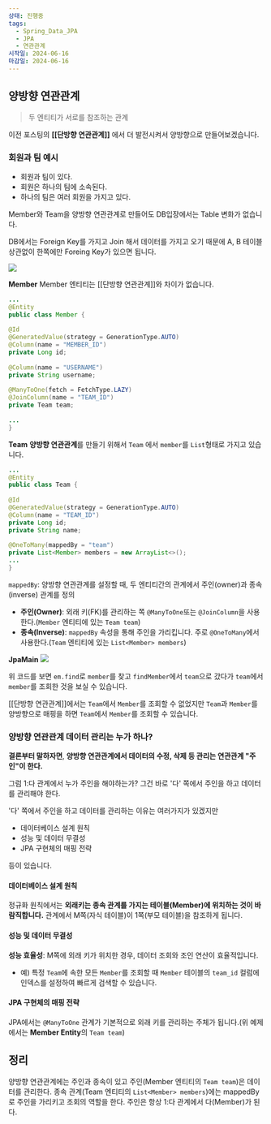 ```yaml
---
상태: 진행중
tags:
  - Spring_Data_JPA
  - JPA
  - 연관관계
시작일: 2024-06-16
마감일: 2024-06-16
---
```

## 양방향 연관관계
>두 엔티티가 서로를 참조하는 관계

이전 포스팅의 **[[단방향 연관관계]]** 에서 더 발전시켜서 양방향으로 만들어보겠습니다.

### 회원과 팀 예시
- 회원과 팀이 있다.
- 회원은 하나의 팀에 소속된다.
- 하나의 팀은 여러 회원을 가지고 있다.

Member와 Team을 양방향 연관관계로 만들어도 DB입장에서는 Table 변화가 없습니다.

DB에서는 Foreign Key를 가지고 Join 해서 데이터를 가지고 오기 때문에 A, B 테이블 상관없이 한쪽에만 Foreing Key가 있으면 됩니다.

![](https://i.imgur.com/qwdmh5Z.png)


**Member**
Member 엔티티는 [[단방향 연관관계]]와 차이가 없습니다.
```java
...
@Entity  
public class Member {  
  
@Id  
@GeneratedValue(strategy = GenerationType.AUTO)  
@Column(name = "MEMBER_ID")  
private Long id;  
  
@Column(name = "USERNAME")  
private String username;  
  
@ManyToOne(fetch = FetchType.LAZY)  
@JoinColumn(name = "TEAM_ID")  
private Team team;  
  
...
}
```

**Team**
**양방향 연관관계**를 만들기 위해서 `Team` 에서 `member`를 `List`형태로 가지고 있습니다.
```java
...  
@Entity  
public class Team {  
  
@Id  
@GeneratedValue(strategy = GenerationType.AUTO)  
@Column(name = "TEAM_ID")  
private Long id;  
private String name;  
  
@OneToMany(mappedBy = "team")
private List<Member> members = new ArrayList<>();  
...
}
```

`mappedBy`: 양방향 연관관계를 설정할 때, 두 엔티티간의 관계에서 주인(owner)과 종속(inverse) 관계를 정의

- **주인(Owner)**: 외래 키(FK)를 관리하는 쪽 `@ManyToOne`또는 `@JoinColumn`을 사용한다.(`Member` 엔티티에 있는 `Team team`)
- **종속(Inverse)**: `mappedBy` 속성을 통해 주인을 가리킵니다. 주로 `@OneToMany`에서 사용한다.(`Team` 엔티티에 있는 `List<Member> members`)

**JpaMain**
![](https://i.imgur.com/WY9uJBR.png)

위 코드를 보면 `em.find`로 `member`를 찾고 `findMember`에서 `team`으로 갔다가 `team`에서 `member`를 조회한 것을 보실 수 있습니다.

[[단방향 연관관계]]에서는 `Team`에서 `Member`를 조회할 수 없었지만 `Team`과 `Member`를 양방향으로 매핑을 하면 `Team`에서 `Member`를 조회할 수 있습니다.
### 양방향 연관관계 데이터 관리는 누가 하나?
**결론부터 말하자면**, **양방향 연관관계에서 데이터의 수정, 삭제 등 관리는 연관관계 "주인"이 한다.**

그럼 1:다 관계에서 누가 주인을 해야하는가?
그건 바로 '다' 쪽에서 주인을 하고 데이터를 관리해야 한다.

'다' 쪽에서 주인을 하고 데이터를 관리하는 이유는 여러가지가 있겠지만
- 데이터베이스 설계 원칙
- 성능 및 데이터 무결성
- JPA 구현체의 매핑 전략

등이 있습니다.

#### 데이터베이스 설계 원칙
정규화 원칙에서는 **외래키는 종속 관계를 가지는 테이블(Member)에 위치하는 것이 바람직합니다.** 관계에서 M쪽(자식 테이블)이 1쪽(부모 테이블)을 참조하게 됩니다.

#### 성능 및 데이터 무결성
**성능 효율성**: M쪽에 외래 키가 위치한 경우, 데이터 조회와 조인 연산이 효율적입니다.
- 예) 특정 `Team`에 속한 모든 `Member`를 조회할 때 `Member` 테이블의 `team_id` 컬럼에 인덱스를 설정하여 빠르게 검색할 수 있습니다.

#### JPA 구현체의 매핑 전략
JPA에서는 `@ManyToOne` 관계가 기본적으로 외래 키를 관리하는 주체가 됩니다.(위 예제에서는 **Member Entity**의 `Team team`)

## 정리
양방향 연관관계에는 주인과 종속이 있고 주인(Member 엔티티의 `Team team`)은 데이터를 관리한다. 종속 관계(Team 엔티티의 `List<Member> members`)에는 mappedBy로 주인을 가리키고 조회의 역할을 한다.
주인은 항상 1:다 관계에서 다(Member)가 된다. 